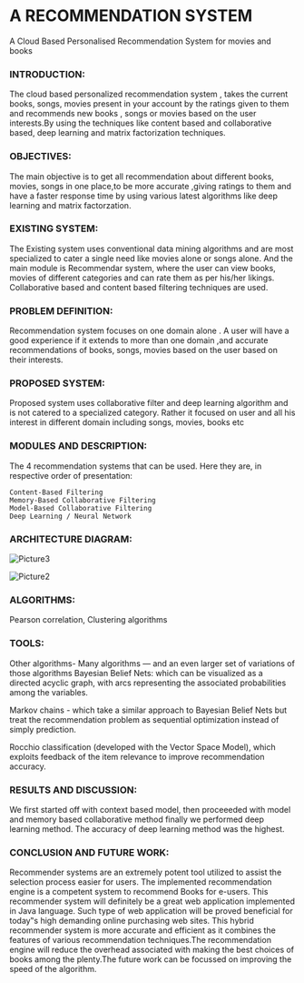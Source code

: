 # A RECOMMENDATION SYSTEM
A Cloud Based Personalised Recommendation System for movies and books

<h3> INTRODUCTION: </h3>

The cloud based personalized recommendation system , takes the current books, songs, movies present in your account by the ratings given to them and recommends new books , songs or movies based on the user interests.By using the techniques like content based and collaborative based, deep learning and matrix factorization techniques.

<h3> OBJECTIVES: </h3>

The main objective is to get all recommendation about different books, movies, songs in one place,to be more accurate  ,giving ratings to them and have a faster response time by using various latest algorithms like deep learning and matrix factorzation. 

<h3> EXISTING SYSTEM: </h3>

The Existing system uses conventional data mining algorithms and are most specialized to cater a single need like movies alone or songs alone. And the main module is Recommendar system, where the user can view books, movies of different categories and can rate them as per his/her likings. Collaborative based and content based filtering techniques are used.

<h3> PROBLEM DEFINITION: </h3>

Recommendation system focuses on one domain alone . A user will have a good experience if it extends to more than one domain ,and  accurate recommendations   of books, songs, movies based on the user based on their interests.

<h3> PROPOSED SYSTEM: </h3>

Proposed system uses collaborative filter and deep learning algorithm and is not catered to a specialized category. Rather it focused on user and all his interest in different domain including songs, movies, books etc

<h3> MODULES AND DESCRIPTION: </h3>

 The 4 recommendation systems that can be used. Here they are, in respective order of presentation:

    Content-Based Filtering
    Memory-Based Collaborative Filtering
    Model-Based Collaborative Filtering
    Deep Learning / Neural Network
    
<h3> ARCHITECTURE DIAGRAM: </h3>

![Picture3](https://user-images.githubusercontent.com/53599318/99866639-bab0a080-2bd8-11eb-9f7c-5273cea5611e.jpg)

![Picture2](https://user-images.githubusercontent.com/53599318/99866619-99e84b00-2bd8-11eb-92d4-c84ebbba50e3.jpg)


<h3> ALGORITHMS: </h3>

   Pearson correlation,
   Clustering algorithms
   
 <h3>  TOOLS: </h3>
   
Other algorithms- Many algorithms — and an even larger set of variations of those algorithms
Bayesian Belief Nets:
which can be visualized as a directed acyclic graph, with arcs representing the associated probabilities among the variables.

Markov chains -  which take a similar approach to Bayesian Belief Nets but treat the recommendation problem as sequential optimization instead of simply prediction.

Rocchio classification (developed with the Vector Space Model), which exploits feedback of the item relevance to improve recommendation accuracy.   
        
<h3> RESULTS AND DISCUSSION: </h3>

We first started off with context based model, then proceeeded with model and memory based collaborative method finally we performed deep learning method. The accuracy of deep learning method was the highest.

<h3> CONCLUSION AND FUTURE WORK: </h3>

Recommender systems are an extremely potent tool utilized to assist the selection process easier for users. The implemented  recommendation engine is a competent system to recommend Books for e-users. This recommender system will definitely be a great web application implemented in Java language. Such type of web application will be proved beneficial for today‟s high demanding online purchasing web sites. This hybrid recommender system is more accurate and efficient as it combines the features of various recommendation techniques.The recommendation engine will reduce the overhead associated with making the best choices of books among the plenty.The future work can be focussed on improving the speed of the algorithm.

    
    












